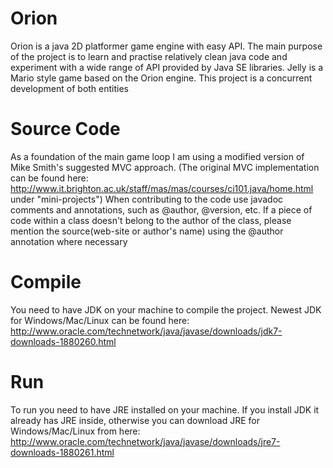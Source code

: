 Orion
=====

Orion is a java 2D platformer game engine with easy API. The main purpose of the project is to learn and practise relatively clean java code and experiment with a wide range of API provided by Java SE libraries.
Jelly is a Mario style game based on the Orion engine. This project is a concurrent development of both entities

Source Code
===========

As a foundation of the main game loop I am using a modified version of Mike Smith's suggested MVC approach.
(The original MVC implementation can be found here: http://www.it.brighton.ac.uk/staff/mas/mas/courses/ci101.java/home.html under "mini-projects")
When contributing to the code use javadoc comments and annotations, such as @author, @version, etc.
If a piece of code within a class doesn't belong to the author of the class, please mention the source(web-site or author's name) using the @author annotation where necessary

Compile
=======

You need to have JDK on your machine to compile the project. Newest JDK for Windows/Mac/Linux can be found here:
http://www.oracle.com/technetwork/java/javase/downloads/jdk7-downloads-1880260.html

Run
===

To run you need to have JRE installed on your machine. If you install JDK it already has JRE inside, otherwise you can download JRE for Windows/Mac/Linux from here:
http://www.oracle.com/technetwork/java/javase/downloads/jre7-downloads-1880261.html

